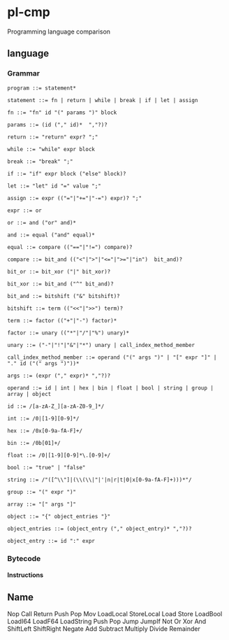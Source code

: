 
# pl-cmp

Programming language comparison

## language

### Grammar

```ebnf
program ::= statement*

statement ::= fn | return | while | break | if | let | assign

fn ::= "fn" id "(" params ")" block

params ::= (id ("," id)*  ","?)?

return ::= "return" expr? ";"

while ::= "while" expr block

break ::= "break" ";"

if ::= "if" expr block ("else" block)?

let ::= "let" id "=" value ";"

assign ::= expr (("="|"+="|"-=") expr)? ";"

expr ::= or

or ::= and ("or" and)*

and ::= equal ("and" equal)*

equal ::= compare (("=="|"!=") compare)?

compare ::= bit_and (("<"|">"|"<="|">="|"in")  bit_and)?

bit_or ::= bit_xor ("|" bit_xor)?

bit_xor ::= bit_and ("^" bit_and)?

bit_and ::= bitshift ("&" bitshift)?

bitshift ::= term (("<<"|">>") term)?

term ::= factor (("+"|"-") factor)*

factor ::= unary (("*"|"/"|"%") unary)*

unary ::= ("-"|"!"|"&"|"*") unary | call_index_method_member

call_index_method_member ::= operand ("(" args ")" | "[" expr "]" | "." id ("(" args ")"))*

args ::= (expr ("," expr)* ","?)?

operand ::= id | int | hex | bin | float | bool | string | group | array | object

id ::= /[a-zA-Z_][a-zA-Z0-9_]*/

int ::= /0|[1-9][0-9]*/

hex ::= /0x[0-9a-fA-F]+/

bin ::= /0b[01]+/

float ::= /0|[1-9][0-9]*\.[0-9]+/

bool ::= "true" | "false"

string ::= /"([^\\"]|(\\(\\|"|'|n|r|t|0|x[0-9a-fA-F]+)))*"/

group ::= "(" expr ")"

array ::= "[" args "]"

object ::= "{" object_entries "}"

object_entries ::= (object_entry ("," object_entry)* ","?)?

object_entry ::= id ":" expr
```

### Bytecode

#### Instructions

Name
---
Nop
Call
Return
Push
Pop
Mov
LoadLocal
StoreLocal
Load
Store
LoadBool
LoadI64
LoadF64
LoadString
Push
Pop
Jump
JumpIf
Not
Or
Xor
And
ShiftLeft
ShiftRight
Negate
Add
Subtract
Multiply
Divide
Remainder

